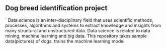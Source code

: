 ## Dog breed identification project

` Data science is an inter-disciplinary field that uses scientific methods, processes, algorithms and systems to extract knowledge and insights from many structural and unstructured data. Data science is related to data mining, machine learning and big data. This repository takes sample data(pictures) of dogs, trains the machine learning model
